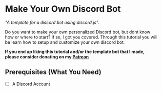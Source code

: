 # Make Your Own Discord Bot
*"A template for a discord bot using discord.js".*

Do you want to make your own personalized Discord bot, but dont know how or where to start?
If so, I got you covered. Through this tutorial you will be learn how to setup and customize your own discord bot. 

__If you end up liking this tutorial and/or the template bot that I made, please consider donating on my [Patreon](https://patreon.com/corenebula)__

## Prerequisites (What You Need)
-[ ] A Discord Account

